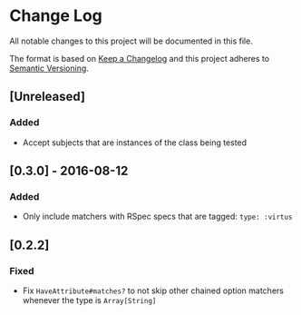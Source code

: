 # Change Log
All notable changes to this project will be documented in this file.

The format is based on [Keep a Changelog](http://keepachangelog.com/)
and this project adheres to [Semantic Versioning](http://semver.org/).

## [Unreleased]
### Added
- Accept subjects that are instances of the class being tested

## [0.3.0] - 2016-08-12
### Added
- Only include matchers with RSpec specs that are tagged: `type: :virtus`

## [0.2.2]
### Fixed
- Fix `HaveAttribute#matches?` to not skip other chained option matchers whenever the type is `Array[String]`
